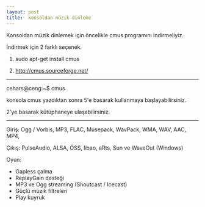 ```yaml
---
layout: post
title:  konsoldan müzik dinleme
---
```


Konsoldan müzik dinlemek için öncelikle cmus programını indirmeliyiz.

İndirmek için 2 farklı seçenek.

1) sudo apt-get install cmus

2) <a href="http://cmus.sourceforge.net">http://cmus.sourceforge.net/</a>

-------------------------------------------------------------------------

cehars@ceng:~$ cmus

konsola cmus yazdıktan sonra 5'e basarak kullanmaya başlayabilirsiniz. 

2'ye basarak kütüphaneye ulaşabilirsiniz.

------------------------------------------------------------------------

Giriş: Ogg / Vorbis, MP3, FLAC, Musepack, WavPack, WMA, WAV, AAC, MP4,

Çıkış: PulseAudio, ALSA, ÖSS, libao, aRts, Sun ve WaveOut (Windows)

Oyun: 
* Gapless çalma 
* ReplayGain desteği 
* MP3 ve Ogg streaming (Shoutcast / Icecast) 
* Güçlü müzik filtreleri 
* Play kuyruk
